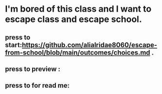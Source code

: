 # I'm bored of this class and I want to escape class and escape school.
## press to start:https://github.com/alialridae8060/escape-from-school/blob/main/outcomes/choices.md .
## press to preview :
## press to for read me:
